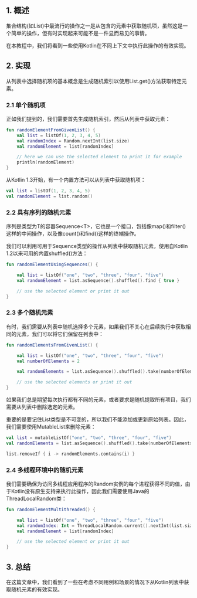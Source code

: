 ## 1. 概述

集合结构(如List)中最流行的操作之一是从包含的元素中获取随机项，虽然这是一个简单的操作，但有时实现起来可能不是一件显而易见的事情。

在本教程中，我们将看到一些使用Kotlin在不同上下文中执行此操作的有效实现。

## 2. 实现

从列表中选择随机项的基本概念是生成随机索引以使用List.get()方法获取特定元素。

### 2.1 单个随机项

正如我们提到的，我们需要首先生成随机索引，然后从列表中获取元素：

```kotlin
fun randomElementFromGivenList() {
    val list = listOf(1, 2, 3, 4, 5)
    val randomIndex = Random.nextInt(list.size)
    val randomElement = list[randomIndex]

    // here we can use the selected element to print it for example
    println(randomElement)
}
```

从Kotlin 1.3开始，有一个内置方法可以从列表中获取随机项：

```kotlin
val list = listOf(1, 2, 3, 4, 5)
val randomElement = list.random()
```

### 2.2 具有序列的随机元素

序列是类型为T的容器Sequence<T\>，它也是一个接口，包括像map()和filter()这样的中间操作，以及像count()和find()这样的终端操作。

我们可以利用可用于Sequence类型的操作从列表中获取随机元素，使用自Kotlin 1.2以来可用的内置shuffled()方法：

```kotlin
fun randomElementUsingSequences() {

    val list = listOf("one", "two", "three", "four", "five")
    val randomElement = list.asSequence().shuffled().find { true }

    // use the selected element or print it out
}
```

### 2.3 多个随机元素

有时，我们需要从列表中随机选择多个元素，如果我们不关心在后续执行中获取相同的元素，我们可以将它们保留在列表中：

```kotlin
fun randomElementsFromGivenList() {

    val list = listOf("one", "two", "three", "four", "five")
    val numberOfElements = 2

    val randomElements = list.asSequence().shuffled().take(numberOfElements).toList()

    // use the selected elements or print it out
}
```

如果我们总是期望每次执行都有不同的元素，或者要求是随机提取所有项目，我们需要从列表中删除选定的元素。

重要的是要记住List类型是不可变的，所以我们不能添加或更新原始列表。因此，我们需要使用MutableList来删除元素：

```kotlin
val list = mutableListOf("one", "two", "three", "four", "five")
val randomElements = list.asSequence().shuffled().take(numberOfElements).toList()

list.removeIf { i -> randomElements.contains(i) }
```

### 2.4 多线程环境中的随机元素

我们需要确保为访问多线程应用程序的Random实例的每个进程获得不同的值，由于Kotlin没有原生支持来执行此操作，因此我们需要使用Java的ThreadLocalRandom类：

```kotlin
fun randomElementMultithreaded() {

    val list = listOf("one", "two", "three", "four", "five")
    val randomIndex: Int = ThreadLocalRandom.current().nextInt(list.size)
    val randomElement = list[randomIndex]

    // use the selected element or print it out
}
```

## 3. 总结

在这篇文章中，我们看到了一些在考虑不同用例和场景的情况下从Kotlin列表中获取随机元素的有效实现。